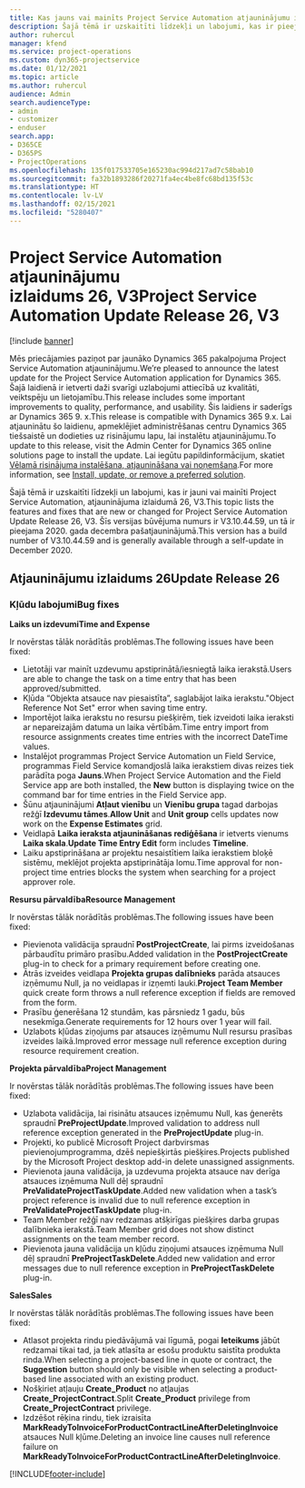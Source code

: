 ```yaml
---
title: Kas jauns vai mainīts Project Service Automation atjauninājumu izlaidumā 26, V3
description: Šajā tēmā ir uzskaitīti līdzekļi un labojumi, kas ir pieejami Project Service Automation atjauninājumu izlaidumā 26, V3.
author: ruhercul
manager: kfend
ms.service: project-operations
ms.custom: dyn365-projectservice
ms.date: 01/12/2021
ms.topic: article
ms.author: ruhercul
audience: Admin
search.audienceType:
- admin
- customizer
- enduser
search.app:
- D365CE
- D365PS
- ProjectOperations
ms.openlocfilehash: 135f017533705e165230ac994d217ad7c58bab10
ms.sourcegitcommit: fa32b1893286f20271fa4ec4be8fc68bd135f53c
ms.translationtype: HT
ms.contentlocale: lv-LV
ms.lasthandoff: 02/15/2021
ms.locfileid: "5280407"
---
```

# <a name="project-service-automation-update-release-26-v3"></a><span data-ttu-id="de0b8-103">Project Service Automation atjauninājumu izlaidums 26, V3</span><span class="sxs-lookup"><span data-stu-id="de0b8-103">Project Service Automation Update Release 26, V3</span></span>

[!include [banner](../includes/psa-now-project-operations.md)]

<span data-ttu-id="de0b8-104">Mēs priecājamies paziņot par jaunāko Dynamics 365 pakalpojuma Project Service Automation atjauninājumu.</span><span class="sxs-lookup"><span data-stu-id="de0b8-104">We’re pleased to announce the latest update for the Project Service Automation application for Dynamics 365.</span></span> <span data-ttu-id="de0b8-105">Šajā laidienā ir ietverti daži svarīgi uzlabojumi attiecībā uz kvalitāti, veiktspēju un lietojamību.</span><span class="sxs-lookup"><span data-stu-id="de0b8-105">This release includes some important improvements to quality, performance, and usability.</span></span> <span data-ttu-id="de0b8-106">Šis laidiens ir saderīgs ar Dynamics 365 9. x.</span><span class="sxs-lookup"><span data-stu-id="de0b8-106">This release is compatible with Dynamics 365 9.x.</span></span> <span data-ttu-id="de0b8-107">Lai atjauninātu šo laidienu, apmeklējiet administrēšanas centru Dynamics 365 tiešsaistē un dodieties uz risinājumu lapu, lai instalētu atjauninājumu.</span><span class="sxs-lookup"><span data-stu-id="de0b8-107">To update to this release, visit the Admin Center for Dynamics 365 online solutions page to install the update.</span></span> <span data-ttu-id="de0b8-108">Lai iegūtu papildinformācijum, skatiet [Vēlamā risinājuma instalēšana, atjaunināšana vai noņemšana](https://docs.microsoft.com/power-platform/admin/install-remove-preferred-solution).</span><span class="sxs-lookup"><span data-stu-id="de0b8-108">For more information, see [Install, update, or remove a preferred solution](https://docs.microsoft.com/power-platform/admin/install-remove-preferred-solution).</span></span>

<span data-ttu-id="de0b8-109">Šajā tēmā ir uzskaitīti līdzekļi un labojumi, kas ir jauni vai mainīti Project Service Automation, atjauninājuma izlaidumā 26, V3.</span><span class="sxs-lookup"><span data-stu-id="de0b8-109">This topic lists the features and fixes that are new or changed for Project Service Automation Update Release 26, V3.</span></span> <span data-ttu-id="de0b8-110">Šīs versijas būvējuma numurs ir V3.10.44.59, un tā ir pieejama 2020. gada decembra pašatjauninājumā.</span><span class="sxs-lookup"><span data-stu-id="de0b8-110">This version has a build number of V3.10.44.59 and is generally available through a self-update in December 2020.</span></span>

## <a name="update-release-26"></a><span data-ttu-id="de0b8-111">Atjauninājumu izlaidums 26</span><span class="sxs-lookup"><span data-stu-id="de0b8-111">Update Release 26</span></span>

### <a name="bug-fixes"></a><span data-ttu-id="de0b8-112">Kļūdu labojumi</span><span class="sxs-lookup"><span data-stu-id="de0b8-112">Bug fixes</span></span>

<span data-ttu-id="de0b8-113">**Laiks un izdevumi**</span><span class="sxs-lookup"><span data-stu-id="de0b8-113">**Time and Expense**</span></span>

<span data-ttu-id="de0b8-114">Ir novērstas tālāk norādītās problēmas.</span><span class="sxs-lookup"><span data-stu-id="de0b8-114">The following issues have been fixed:</span></span>

- <span data-ttu-id="de0b8-115">Lietotāji var mainīt uzdevumu apstiprinātā/iesniegtā laika ierakstā.</span><span class="sxs-lookup"><span data-stu-id="de0b8-115">Users are able to change the task on a time entry that has been approved/submitted.</span></span>
- <span data-ttu-id="de0b8-116">Kļūda “Objekta atsauce nav piesaistīta”, saglabājot laika ierakstu.</span><span class="sxs-lookup"><span data-stu-id="de0b8-116">"Object Reference Not Set" error when saving time entry.</span></span>
- <span data-ttu-id="de0b8-117">Importējot laika ierakstu no resursu piešķirēm, tiek izveidoti laika ieraksti ar nepareizajām datuma un laika vērtībām.</span><span class="sxs-lookup"><span data-stu-id="de0b8-117">Time entry import from resource assignments creates time entries with the incorrect DateTime values.</span></span>
- <span data-ttu-id="de0b8-118">Instalējot programmas Project Service Automation un Field Service, programmas Field Service komandjoslā laika ierakstiem divas reizes tiek parādīta poga **Jauns**.</span><span class="sxs-lookup"><span data-stu-id="de0b8-118">When Project Service Automation and the Field Service app are both installed, the **New** button is displaying twice on the command bar for time entries in the Field Service app.</span></span>
- <span data-ttu-id="de0b8-119">Šūnu atjauninājumi **Atļaut vienību** un **Vienību grupa** tagad darbojas režģī **Izdevumu tāmes**.</span><span class="sxs-lookup"><span data-stu-id="de0b8-119">**Allow Unit** and **Unit group** cells updates now work on the **Expense Estimates** grid.</span></span>
- <span data-ttu-id="de0b8-120">Veidlapā **Laika ieraksta atjaunināšanas rediģēšana** ir ietverts vienums **Laika skala**.</span><span class="sxs-lookup"><span data-stu-id="de0b8-120">**Update Time Entry Edit** form includes **Timeline**.</span></span>
- <span data-ttu-id="de0b8-121">Laiku apstiprināšana ar projektu nesaistītiem laika ierakstiem bloķē sistēmu, meklējot projekta apstiprinātāja lomu.</span><span class="sxs-lookup"><span data-stu-id="de0b8-121">Time approval for non-project time entries blocks the system when searching for a project approver role.</span></span>

<span data-ttu-id="de0b8-122">**Resursu pārvaldība**</span><span class="sxs-lookup"><span data-stu-id="de0b8-122">**Resource Management**</span></span>

<span data-ttu-id="de0b8-123">Ir novērstas tālāk norādītās problēmas.</span><span class="sxs-lookup"><span data-stu-id="de0b8-123">The following issues have been fixed:</span></span>

- <span data-ttu-id="de0b8-124">Pievienota validācija spraudnī **PostProjectCreate**, lai pirms izveidošanas pārbaudītu primāro prasību.</span><span class="sxs-lookup"><span data-stu-id="de0b8-124">Added validation in the **PostProjectCreate** plug-in to check for a primary requirement before creating one.</span></span>
- <span data-ttu-id="de0b8-125">Ātrās izveides veidlapa **Projekta grupas dalībnieks** parāda atsauces izņēmumu Null, ja no veidlapas ir izņemti lauki.</span><span class="sxs-lookup"><span data-stu-id="de0b8-125">**Project Team Member** quick create form throws a null reference exception if fields are removed from the form.</span></span>
- <span data-ttu-id="de0b8-126">Prasību ģenerēšana 12 stundām, kas pārsniedz 1 gadu, būs nesekmīga.</span><span class="sxs-lookup"><span data-stu-id="de0b8-126">Generate requirements for 12 hours over 1 year will fail.</span></span>
- <span data-ttu-id="de0b8-127">Uzlabots kļūdas ziņojums par atsauces izņēmumu Null resursu prasības izveides laikā.</span><span class="sxs-lookup"><span data-stu-id="de0b8-127">Improved error message null reference exception during resource requirement creation.</span></span>

<span data-ttu-id="de0b8-128">**Projekta pārvaldība**</span><span class="sxs-lookup"><span data-stu-id="de0b8-128">**Project Management**</span></span>

<span data-ttu-id="de0b8-129">Ir novērstas tālāk norādītās problēmas.</span><span class="sxs-lookup"><span data-stu-id="de0b8-129">The following issues have been fixed:</span></span>

- <span data-ttu-id="de0b8-130">Uzlabota validācija, lai risinātu atsauces izņēmumu Null, kas ģenerēts spraudnī **PreProjectUpdate**.</span><span class="sxs-lookup"><span data-stu-id="de0b8-130">Improved validation to address null reference exception generated in the **PreProjectUpdate** plug-in.</span></span>
- <span data-ttu-id="de0b8-131">Projekti, ko publicē Microsoft Project darbvirsmas pievienojumprogramma, dzēš nepiešķirtās piešķires.</span><span class="sxs-lookup"><span data-stu-id="de0b8-131">Projects published by the Microsoft Project desktop add-in delete unassigned assignments.</span></span>
- <span data-ttu-id="de0b8-132">Pievienota jauna validācija, ja uzdevuma projekta atsauce nav derīga atsauces izņēmuma Null dēļ spraudnī **PreValidateProjectTaskUpdate**.</span><span class="sxs-lookup"><span data-stu-id="de0b8-132">Added new validation when a task’s project reference is invalid due to null reference exception in **PreValidateProjectTaskUpdate** plug-in.</span></span>
- <span data-ttu-id="de0b8-133">Team Member režģī nav redzamas atšķirīgas piešķires darba grupas dalībnieka ierakstā.</span><span class="sxs-lookup"><span data-stu-id="de0b8-133">Team Member grid does not show distinct assignments on the team member record.</span></span>
- <span data-ttu-id="de0b8-134">Pievienota jauna validācija un kļūdu ziņojumi atsauces izņēmuma Null dēļ spraudnī **PreProjectTaskDelete**.</span><span class="sxs-lookup"><span data-stu-id="de0b8-134">Added new validation and error messages due to null reference exception in **PreProjectTaskDelete** plug-in.</span></span>

<span data-ttu-id="de0b8-135">**Sales**</span><span class="sxs-lookup"><span data-stu-id="de0b8-135">**Sales**</span></span>

<span data-ttu-id="de0b8-136">Ir novērstas tālāk norādītās problēmas.</span><span class="sxs-lookup"><span data-stu-id="de0b8-136">The following issues have been fixed:</span></span>

- <span data-ttu-id="de0b8-137">Atlasot projekta rindu piedāvājumā vai līgumā, pogai **Ieteikums** jābūt redzamai tikai tad, ja tiek atlasīta ar esošu produktu saistīta produkta rinda.</span><span class="sxs-lookup"><span data-stu-id="de0b8-137">When selecting a project-based line in quote or contract, the **Suggestion** button should only be visible when selecting a product-based line associated with an existing product.</span></span>
- <span data-ttu-id="de0b8-138">Nošķiriet atļauju **Create_Product** no atļaujas **Create_ProjectContract**.</span><span class="sxs-lookup"><span data-stu-id="de0b8-138">Split **Create_Product** privilege from **Create_ProjectContract** privilege.</span></span>
- <span data-ttu-id="de0b8-139">Izdzēšot rēķina rindu, tiek izraisīta **MarkReadyToInvoiceForProductContractLineAfterDeletingInvoice** atsauces Null kļūme.</span><span class="sxs-lookup"><span data-stu-id="de0b8-139">Deleting an invoice line causes null reference failure on **MarkReadyToInvoiceForProductContractLineAfterDeletingInvoice**.</span></span>


[!INCLUDE[footer-include](../includes/footer-banner.md)]